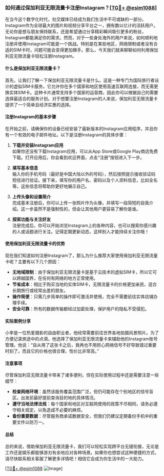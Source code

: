 ### 如何通过保加利亚无限流量卡注册Instagram？[[TG💪+ @esim1088](https://t.me/s/esim1088)]

在当今这个数字化时代，社交媒体已经成为我们生活中不可或缺的一部分。Instagram作为全球最大的图片和视频分享平台之一，拥有数以亿计的活跃用户。无论你是想与朋友保持联系，还是希望通过分享精彩瞬间吸引更多的粉丝，Instagram都能满足你的需求。然而，对于一些身处海外的用户来说，如何顺利地注册并使用Instagram可能是一个挑战。特别是在某些地区，网络限制或者没有合适的SIM卡时，问题可能会变得更加棘手。那么，今天我们就来聊聊如何利用保加利亚无限流量卡轻松注册Instagram。

#### 什么是保加利亚无限流量卡？

首先，让我们了解一下保加利亚无限流量卡是什么。这是一种专门为国际旅行者设计的虚拟SIM卡服务，它允许你在多个国家和地区使用高速互联网连接，而无需更换实体SIM卡。这种卡片通常支持多个国家的运营商，因此你可以根据自己的需要选择最适合的服务计划。对于想要注册Instagram的人来说，保加利亚无限流量卡提供了一个简单且经济实惠的选择。

#### 注册Instagram的基本步骤

在开始之前，请确保你的设备已经安装了最新版本的Instagram应用程序，并且你有一个有效的电子邮件地址。以下是注册Instagram的具体步骤：

1. **下载并安装Instagram应用**  
   如果你还没有下载Instagram应用，可以从App Store或Google Play商店免费下载。打开应用后，你会看到欢迎界面，点击“注册”按钮进入下一步。

2. **填写基本信息**  
   输入你的手机号码（最好是中国大陆以外的号码），然后按照提示接收验证码短信进行验证。接下来，填写你的用户名、密码以及个人资料信息，比如全名等。这些信息将帮助你更好地展示自己。

3. **上传头像和设置简介**  
   完成基本注册后，你可以上传一张照片作为头像，并填写一段简短的自我介绍。这一步虽然不是强制性的，但会让其他用户更容易了解你是谁。

4. **探索功能与关注好友**  
   注册完成后，你可以开始浏览Instagram上的各种内容，也可以搜索你感兴趣的人或话题进行关注。记得定期更新动态，这样别人才能持续关注你哦！

#### 使用保加利亚无限流量卡的优势

现在我们知道如何注册Instagram了，那么为什么推荐大家使用保加利亚无限流量卡呢？主要有以下几个原因：

- **无地域限制**：由于保加利亚无限流量卡是基于云技术的虚拟SIM卡，所以它可以跨越国界，在任何有网络的地方正常使用。
- **节省成本**：相比于购买当地的实体SIM卡，无限流量卡的价格更加亲民，适合长期旅行或经常出差的朋友。
- **操作简便**：只需几步简单的操作即可激活并使用，完全不需要前往实体店铺办理手续。
- **安全可靠**：所有的数据传输都经过加密处理，保护用户的隐私不受侵犯。

#### 实际案例分享

小李是一位热爱摄影的自由职业者，他经常需要前往世界各地拍摄风景照片。为了方便记录旅途中的点滴，他选择了保加利亚无限流量卡来辅助他的Instagram账号管理。他说：“自从用了这张卡之后，我再也不用担心网络信号不好导致错过重要时刻了。而且它的价格也很合理，性价比非常高。”

#### 注意事项

尽管保加利亚无限流量卡带来了诸多便利，但在实际使用过程中还是需要注意一些细节：

- **检查网络环境**：虽然该服务覆盖范围广泛，但仍可能存在个别地区的信号盲区。出发前最好提前查询目的地的具体情况。
- **遵守当地法律法规**：每个国家和地区对互联网使用的政策不尽相同，请务必遵守相关规定，以免造成不必要的麻烦。
- **备份重要数据**：尽管服务商承诺数据安全，但我们仍建议定期备份手机中的重要文件以防万一。

#### 总结

总的来说，借助保加利亚无限流量卡，我们可以轻松实现跨平台无缝衔接，无论是工作还是娱乐都能够游刃有余地应对各种场景。如果你也想尝试这种便捷的方式，请尽快联系相关客服了解更多详情吧！相信它会成为你生活中的一大助力。

[[TG💪+ @esim1088](https://t.me/s/esim1088) ![Image](https://i.postimg.cc/4NQfJmqS/Snipaste-2025-05-13-00-14-12.png)]